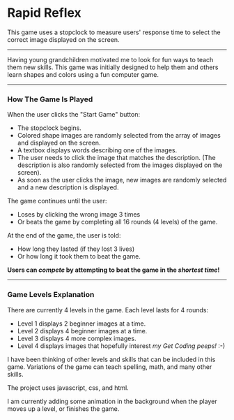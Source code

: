 # Rapid Reflex

This game uses a stopclock to measure users' response time to select the correct image displayed on the screen.

***
Having young grandchildren motivated me to look for fun ways to teach them new skills. This game was initially designed to help them and others learn shapes and colors using a fun computer game.

***
### How The Game Is Played
When the user clicks the "Start Game" button:
-  The stopclock begins.
-  Colored shape images are randomly selected from the array of images and displayed on the screen.
-  A textbox displays words describing one of the images.
-  The user needs to click the image that matches the description. (The description is also randomly selected from the images displayed on the screen).
-  As soon as the user clicks the image, new images are randomly selected and a new description is displayed.


The game continues until the user:
  -  Loses by clicking the wrong image 3 times
  -  Or beats the game by completing all 16 rounds (4 levels) of the game. 

At the end of the game, the user is told:
  -  How long they lasted (if they lost 3 lives)
  -  Or how long it took them to beat the game.
  
**Users can _compete_ by attempting to beat the game in the _shortest time_!** 

---
### Game Levels Explanation
There are currently 4 levels in the game. Each level lasts for 4 rounds:
  -  Level 1 displays 2 beginner images at a time.
  -  Level 2 displays 4 beginner images at a time.
  -  Level 3 displays 4 more complex images.
  -  Level 4 displays images that hopefully interest _my Get Coding peeps!_ :-) 

I have been thinking of other levels and skills that can be included in this game. Variations of the game can teach spelling, math, and many other skills.

The project uses javascript, css, and html. 

I am currently adding some animation in the background when the player moves up a level, or finishes the game.
